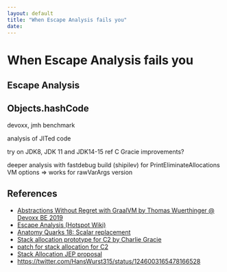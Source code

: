 ```yaml
---
layout: default
title: "When Escape Analysis fails you"
date:
---
```

# When Escape Analysis fails you

## Escape Analysis

## Objects.hashCode
devoxx, jmh benchmark

analysis of JITed code

try on JDK8, JDK 11 and JDK14-15 ref C Gracie improvements?

deeper analysis with fastdebug build (shipilev) for PrintEliminateAllocations VM options
 => works for rawVarArgs version

## References
 - [Abstractions Without Regret with GraalVM by Thomas Wuerthinger @ Devoxx BE 2019](https://youtu.be/noX2uHA2Udo?t=1532)
 - [Escape Analysis (Hotspot Wiki)](https://wiki.openjdk.java.net/display/HotSpot/EscapeAnalysis)
 - [Anatomy Quarks 18: Scalar replacement](https://shipilev.net/jvm/anatomy-quarks/18-scalar-replacement/)
 - [Stack allocation prototype for C2 by Charlie Gracie](https://mail.openjdk.java.net/pipermail/hotspot-compiler-dev/2020-January/036835.html)
 - [patch for stack allocation for C2](https://mail.openjdk.java.net/pipermail/hotspot-compiler-dev/2020-June/038779.html)
 - [Stack Allocation JEP proposal](https://github.com/microsoft/openjdk-proposals/blob/master/stack_allocation/Stack_Allocation_JEP.md)
 - https://twitter.com/HansWurst315/status/1246003165478166528
